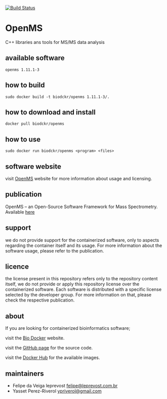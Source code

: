 [![Build Status](https://travis-ci.org/BioDocker/OpenMS.svg)](https://travis-ci.org/BioDocker/OpenMS)

OpenMS
=====
C++ libraries ans tools for MS/MS data analysis


available software
--------
`openms 1.11.1-3`


how to build
------------
`sudo docker build -t biodckr/openms 1.11.1-3/.`


how to download and install
---------------------------
`docker pull biodckr/openms`


how to use
------------
`sudo docker run biodckr/openms <program> <files> `


software website
----------------
visit [OpenMS](http://open-ms.sourceforge.net/) website for more information about usage and licensing.


publication
-----------
OpenMS – an Open-Source Software Framework for Mass Spectrometry. Available [here](http://www.biomedcentral.com/1471-2105/9/163)


support
-------
we do not provide support for the containerized software, only to aspects regarding the container itself
and its usage. For more information about the software usage, please refer to the publication.


licence
-------
the license present in this repository refers only to the repository content itself, we do not provide or
apply this repository license over the containerized software. Each software is distributed with a specific
license selected by the developer group. For more information on that, please check the respective publication.


about
-----
If you are looking for containerized bioinformatics software;

visit the [Bio Docker](http://biodocker.github.io "Bio Docker") website.

visit the [GitHub page](https://github.com/BioDocker/) for the source code.

visit the [Docker Hub](https://registry.hub.docker.com/repos/biodckr/) for the available images.


maintainers
-----------
* Felipe da Veiga leprevost <felipe@leprevost.com.br>
* Yasset Perez-Riverol <ypriverol@gmail.com>

